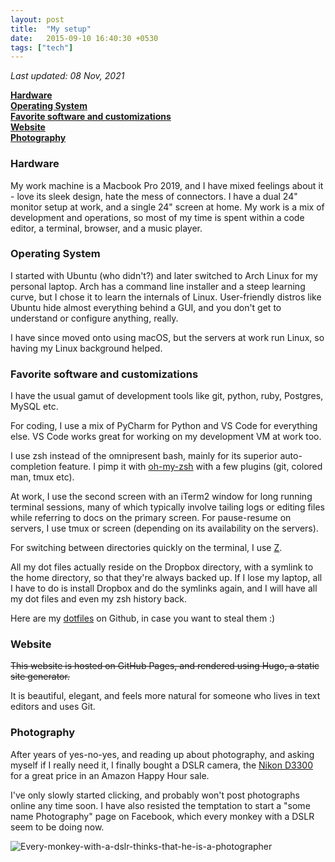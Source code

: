 ```yaml
---
layout: post
title:  "My setup"
date:   2015-09-10 16:40:30 +0530
tags: ["tech"]
---
```

_Last updated: 08 Nov, 2021_

**[Hardware](#hardware)  
[Operating System](#operating-system)  
[Favorite software and customizations](#favorite-software-and-customizations)  
[Website](#website)  
[Photography](#photography)**

### Hardware
My work machine is a Macbook Pro 2019, and I have mixed feelings about it - love its sleek design, hate the mess of connectors. I have a dual 24" monitor setup at work, and a single 24" screen at home. My work is a mix of development and operations, so most of my time is spent within a code editor, a terminal, browser, and a music player.

### Operating System
I started with Ubuntu (who didn't?) and later switched to Arch Linux for my personal laptop. Arch has a command line installer and a steep learning curve, but I chose it to learn the internals of Linux. User-friendly distros like Ubuntu hide almost everything behind a GUI, and you don't get to understand or configure anything, really.

I have since moved onto using macOS, but the servers at work run Linux, so having my Linux background helped.

### Favorite software and customizations
I have the usual gamut of development tools like git, python, ruby, Postgres, MySQL etc.

For coding, I use a mix of PyCharm for Python and VS Code for everything else. VS Code works great for working on my development VM at work too.

I use zsh instead of the omnipresent bash, mainly for its superior auto-completion feature. I pimp it with [oh-my-zsh](http://ohmyz.sh/) with a few plugins (git, colored man, tmux etc).

At work, I use the second screen with an iTerm2 window for long running terminal sessions, many of which typically involve tailing logs or editing files while referring to docs on the primary screen. For pause-resume on servers, I use tmux or screen (depending on its availability on the servers).

For switching between directories quickly on the terminal, I use [Z](https://github.com/rupa/z).

All my dot files actually reside on the Dropbox directory, with a symlink to the home directory, so that they're always backed up. If I lose my laptop, all I have to do is install Dropbox and do the symlinks again, and I will have all my dot files and even my zsh history back.

Here are my [dotfiles](https://github.com/sumeshpremraj/dot-files) on Github, in case you want to steal them :)

### Website
<del>This website is hosted on GitHub Pages, and rendered using Hugo, a static site generator. 

It is beautiful, elegant, and feels more natural for someone who lives in text editors and uses Git.

### Photography
After years of yes-no-yes, and reading up about photography, and asking myself if I really need it, I finally bought a DSLR camera, the [Nikon D3300](http://www.nikon.co.in/en_IN/product/digital-slr-cameras/d3300) for a great price in an Amazon Happy Hour sale.

I've only slowly started clicking, and probably won't post photographs online any time soon. I have also resisted the temptation to start a "some name Photography" page on Facebook, which every monkey with a DSLR seem to be doing now.

![Every-monkey-with-a-dslr-thinks-that-he-is-a-photographer](https://i.pinimg.com/originals/ed/7f/8b/ed7f8bf89d61184dd038831c49c7f0fa.jpg)

